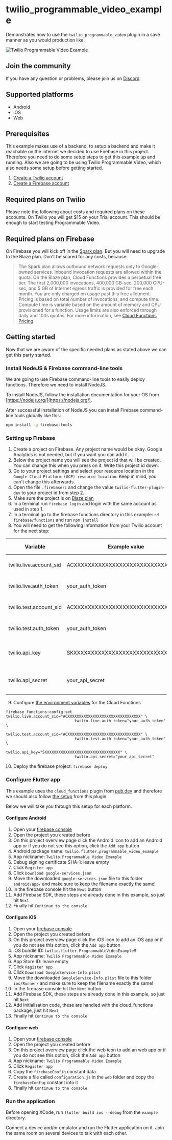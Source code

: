 # twilio_programmable_video_example

Demonstrates how to use the `twilio_programmable_video` plugin in a save manner as you would production like.

![Twilio Programmable Video Example](https://j.gifs.com/5QEyOB.gif)

## Join the community

If you have any question or problems, please join us on [Discord](https://discord.gg/42x46NH)

## Supported platforms

- Android
- iOS
- Web

## Prerequisites

This example makes use of a backend, to setup a backend and make it reachable on the internet we decided
to use Firebase in this project. Therefore you need to do some setup steps to get this example up and
running. Also we are going to be using Twilio Programmable Video, which also needs some setup before
getting started.

1. [Create a Twilio account](https://www.twilio.com/referral/j7GFTv)
2. [Create a Firebase account](https://firebase.google.com/)

## Required plans on Twilio

Please note the following about costs and required plans on these accounts. On Twilio you will get $15
on your Trial account. This should be enough to start testing Programmable Video.

## Required plans on Firebase

On Firebase you will kick off in the [Spark plan](https://firebase.google.com/pricing). But you will need
to upgrade to the Blaze plan. Don't be scared for any costs, because:

> The Spark plan allows outbound network requests only to Google-owned services. Inbound invocation requests are
> allowed within the quota. On the Blaze plan, Cloud Functions provides a perpetual free tier. The first 2,000,000
> invocations, 400,000 GB-sec, 200,000 CPU-sec, and 5 GB of Internet egress traffic is provided for free each month.
> You are only charged on usage past this free allotment. Pricing is based on total number of invocations, and
> compute time. Compute time is variable based on the amount of memory and CPU provisioned for a function. Usage
> limits are also enforced through daily and 100s quotas. For more information, see [Cloud Functions Pricing](https://cloud.google.com/functions/pricing).

## Getting started

Now that we are aware of the specific needed plans as stated above we can get this party started.

### Install NodeJS & Firebase command-line tools

We are going to use Firebase command-line tools to easily deploy functions. Therefore we need to install NodeJS.

To install NodeJS, follow the installation documentation for your OS from [https://nodejs.org/](https://nodejs.org/).

After successful installation of NodeJS you can install Firebase command-line tools globally like this:

```bash
npm install -g firebase-tools
```

### Setting up Firebase

1. Create a project on Firebase. Any project name would be okay. Google Analytics is not needed, but if you want you can add it.
2. Below the project name you will see the project id that will be created. You can change this when you press on it. Write this
   project id down.
3. Go to your project settings and select your resource location in the `Google Cloud Platform (GCP) resource location`. Keep in mind, you can't change this afterwards.
4. Open the file `.firebaserc` and change the value `twilio-flutter-plugin-dev` to your project id from step 2.
5. Make sure the project is on [Blaze plan](#required-plans-on-firebase)
6. In a terminal run `firebase login` and login with the same account as used in step 1.
7. In a terminal go to the firebase functions directory in this example: `cd firebase/functions` and run `npm install`
8. You will need to get the following information from your Twilio account for the next step:

| Variable                | Example value                      | Where to find/create                                                                            |
| ----------------------- | ---------------------------------- | ----------------------------------------------------------------------------------------------- |
| twilio.live.account_sid | ACXXXXXXXXXXXXXXXXXXXXXXXXXXXXXXXX | [Twilio console - Dashboard](https://www.twilio.com/console)                                    |
| twilio.live.auth_token  | your_auth_token                    | [Twilio console - Dashboard](https://www.twilio.com/console)                                    |
| twilio.test.account_sid | ACXXXXXXXXXXXXXXXXXXXXXXXXXXXXXXXX | [Twilio console - Dashboard](https://www.twilio.com/console)                                    |
| twilio.test.auth_token  | your_auth_token                    | [Twilio console - Dashboard](https://www.twilio.com/console)                                    |
| twilio.api_key          | SKXXXXXXXXXXXXXXXXXXXXXXXXXXXXXXXX | [Twilio Console - Settings -> API Keys](https://www.twilio.com/console/project/api-keys/create) |
| twilio.api_secret       | your_api_secret                    | [Twilio Console - Settings -> API Keys](https://www.twilio.com/console/project/api-keys/create) |

9. Configure [the environment variables](https://firebase.google.com/docs/functions/config-env) for the Cloud Functions

```
firebase functions:config:set twilio.live.account_sid="ACXXXXXXXXXXXXXXXXXXXXXXXXXXXXXXXX" \
                              twilio.live.auth_token="your_auth_token" \
                              twilio.test.account_sid="ACXXXXXXXXXXXXXXXXXXXXXXXXXXXXXXXX" \
                              twilio.test.auth_token="your_auth_token" \
                              twilio.api_key="SKXXXXXXXXXXXXXXXXXXXXXXXXXXXXXXXX" \
                              twilio.api_secret="your_api_secret"
```

10. Deploy the firebase project: `firebase deploy`

### Configure Flutter app

This example uses the `cloud_functions` plugin from [pub.dev](https://pub.dev/packages/cloud_functions) and therefore we should also follow [the setup](https://pub.dev/packages/cloud_functions#setup) from this plugin.

Below we will take you through this setup for each platform.

#### Configure Android

1. Open your [firebase console](https://console.firebase.google.com/)
2. Open the project you created before
3. On this project overview page click the Android icon to add an Android app or if you do not see this option, click the `Add app` button
4. Android package name: `twilio.flutter.programmable_video_example`
5. App nickname: `Twilio Programmable Video Example`
6. Debug signing certificate SHA-1: leave empty
7. Click `Register app`
8. Click `Download google-services.json`
9. Move the downloaded `google-services.json` file to this folder `android/app/` and make sure to keep the filename exactly the same!
10. In the firebase console hit the `Next` button
11. Add Firebase SDK, these steps are already done in this example, so just hit `Next`
12. Finally hit `Continue to the console`

#### Configure iOS

1. Open your [firebase console](https://console.firebase.google.com/)
2. Open the project you created before
3. On this project overview page click the iOS icon to add an iOS app or if you do not see this option, click the `Add app` button
4. iOS bundle ID: `twilio.flutter.ProgrammableVideoExampleM`
5. App nickname: `Twilio Programmable Video Example`
6. App Store ID: leave empty
7. Click `Register app`
8. Click `Download GoogleService-Info.plist`
9. Move the downloaded `GoogleService-Info.plist` file to this folder `ios/Runner/` and make sure to keep the filename exactly the same!
10. In the firebase console hit the `Next` button
11. Add Firebase SDK, these steps are already done in this example, so just hit `Next`
12. Add initialisation code, these are handled with the cloud_functions package, just hit `Next`
13. Finally hit `Continue to the console`

#### Configure web

1. Open your [firebase console](https://console.firebase.google.com/)
2. Open the project you created before
3. On this project overview page click the web icon to add an web app or if you do not see this option, click the `Add app` button
4. App nickname: `Twilio Programmable Video Example`
5. Click `Register app`
6. Copy the `firebaseConfig` constant data
7. Create a file called `configuration.js` in the `web` folder and copy the `firebaseConfig` constant into it
8. Finally hit `Continue to the console`

### Run the application

Before opening XCode, run `flutter build ios --debug` from the `example` directory.

Connect a device and/or emulator and run the Flutter application on it. Join the same room on several devices to talk with each other.
